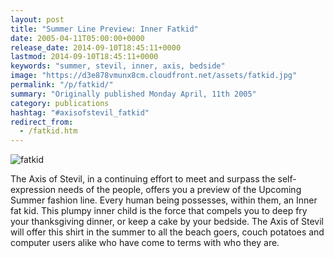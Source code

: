 ```yaml
---
layout: post
title: "Summer Line Preview: Inner Fatkid"
date: 2005-04-11T05:00:00+0000
release_date: 2014-09-10T18:45:11+0000
lastmod: 2014-09-10T18:45:11+0000
keywords: "summer, stevil, inner, axis, bedside"
image: "https://d3e878vmunx8cm.cloudfront.net/assets/fatkid.jpg"
permalink: "/p/fatkid/"
summary: "Originally published Monday April, 11th 2005"
category: publications
hashtag: "#axisofstevil_fatkid"
redirect_from:
  - /fatkid.htm
---
```


![fatkid](https://d3e878vmunx8cm.cloudfront.net/assets/fatkid.jpg)

The Axis of Stevil, in a continuing effort to meet and surpass the self-expression needs of the people, offers you a preview of the Upcoming Summer fashion line. Every human being possesses, within them, an Inner fat kid. This plumpy inner child is the force that compels you to deep fry your thanksgiving dinner, or keep a cake by your bedside. The Axis of Stevil will offer this shirt in the summer to all the beach goers, couch potatoes and computer users alike who have come to terms with who they are.
